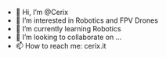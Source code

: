 - 👋 Hi, I’m @Cerix
- 👀 I’m interested in Robotics and FPV Drones
- 🌱 I’m currently learning Robotics
- 💞️ I’m looking to collaborate on ...
- 📫 How to reach me: cerix.it

<!---
Cerix/Cerix is a ✨ special ✨ repository because its `README.md` (this file) appears on your GitHub profile.
You can click the Preview link to take a look at your changes.
--->
